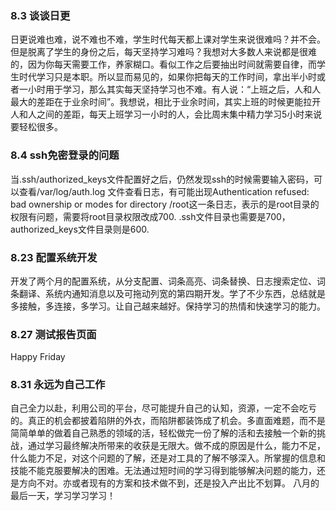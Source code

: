 ### 8.3 谈谈日更
日更说难也难，说不难也不难，学生时代每天都上课对学生来说很难吗？并不会。但是脱离了学生的身份之后，每天坚持学习难吗？我想对大多数人来说都是很难的，因为你每天需要工作，养家糊口。看似工作之后要抽出时间就需要自律，而学生时代学习只是本职。所以显而易见的，如果你把每天的工作时间，拿出半小时或者一小时用于学习，那么其实每天坚持学习也不难。有人说：“上班之后，人和人最大的差距在于业余时间”。我想说，相比于业余时间，其实上班的时候更能拉开人和人之间的差距，每天上班学习一小时的人，会比周末集中精力学习5小时来说要轻松很多。

### 8.4 ssh免密登录的问题
当.ssh/authorized_keys文件配置好之后，仍然发现ssh的时候需要输入密码，可以查看/var/log/auth.log 文件查看日志，有可能出现Authentication refused: bad ownership or modes for directory /root这一条日志，表示的是root目录的权限有问题，需要将root目录权限改成700.  .ssh文件目录也需要是700，authorized_keys文件目录则是600.

### 8.23 配置系统开发
开发了两个月的配置系统，从分支配置、词条高亮、词条替换、日志搜索定位、词条翻译、系统内通知消息以及可拖动列宽的第四期开发。学了不少东西，总结就是多接触，多连接，多学习。让自己越来越好。保持学习的热情和快速学习的能力。

### 8.27 测试报告页面
Happy Friday

### 8.31 永远为自己工作
自己全力以赴，利用公司的平台，尽可能提升自己的认知，资源，一定不会吃亏的。真正的机会都披着陷阱的外衣，而陷阱都装饰成了机会。多直面难题，而不是简简单单的做着自己熟悉的领域的活，轻松做完一份了解的活和去接触一个新的挑战，通过学习最终解决所带来的收获是无限大。做不成的原因是什么，能力不足，什么能力不足，对这个问题的了解，还是对工具的了解不够深入。所掌握的信息和技能不能克服要解决的困难。无法通过短时间的学习得到能够解决问题的能力，还是方向不对。亦或者现有的方案和技术做不到，还是投入产出比不划算。
八月的最后一天，学习学习学习！